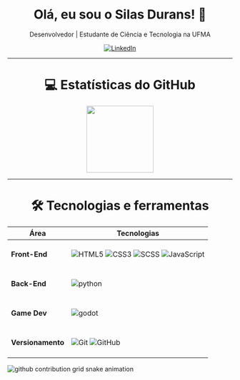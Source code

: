 <h1 align="center">Olá, eu sou o Silas Durans! 👋</h1>

<p align="center">
  Desenvolvedor | Estudante de Ciência e Tecnologia na UFMA
</p>

<div align="center">
  <a href="https://www.linkedin.com/in/silasdurans/" target="_blank">
    <img src="https://img.shields.io/badge/LinkedIn-0077B5?style=for-the-badge&logo=linkedin&logoColor=white" alt="LinkedIn" />
  </a>
</div>


---

<div align="center">
  <h1>💻 Estatísticas do GitHub</h1>
</div>

<div align="center">
  <img height="150em" src="https://github-readme-stats.vercel.app/api/top-langs/?username=silasdurans&layout=compact&langs_count=7&theme=radical" />
</div>

---

<div align="center">
  <h1>🛠 Tecnologias e ferramentas</h1>
</div>

<div align="center">
  <table>
    <thead>
      <tr>
        <th><strong>Área</strong></th>
        <th><strong>Tecnologias</strong></th>
      </tr>
    </thead>
    <tbody>
      <tr>
        <td><strong><br>Front-End<br><br></strong></td>
        <td>
          <img src="https://img.shields.io/badge/-HTML5-E34F26?style=flat-square&logo=html5&logoColor=white" alt="HTML5" />
          <img src="https://img.shields.io/badge/-CSS3-1572B6?style=flat-square&logo=css3&logoColor=white" alt="CSS3" />
          <img src="https://img.shields.io/badge/-SCSS-CC6699?style=flat-square&logo=sass&logoColor=white" alt="SCSS" />
          <img src="https://img.shields.io/badge/-JavaScript-F7DF1E?style=flat-square&logo=javascript&logoColor=000" alt="JavaScript" />
        </td>
      </tr>
      <tr>
        <td><strong><br>Back-End<br><br></strong></td>
        <td>
          <img src="https://img.shields.io/badge/python-3670A0?style=for-the-badge&logo=python&logoColor=ffdd54" alt="python" />
        </td>
      </tr>
      <tr>
        <td><strong><br>Game Dev<br><br></strong></td>
        <td>
          <img src="https://img.shields.io/badge/GODOT-%23FFFFFF.svg?style=for-the-badge&logo=godot-engine" alt="godot" />
        </td>
      </tr>
      <tr>
        <td><strong><br>Versionamento<br><br></strong></td>
        <td>
          <img src="https://img.shields.io/badge/-Git-F05032?style=flat-square&logo=git&logoColor=white" alt="Git" />
          <img src="https://img.shields.io/badge/-GitHub-181717?style=flat-square&logo=github&logoColor=white" alt="GitHub" />
        </td>
      </tr>
    </tbody>
  </table>
</div>

<picture>
  <source media="(prefers-color-scheme: dark)" srcset="https://raw.githubusercontent.com/silasdurans/silasdurans/output/github-contribution-grid-snake-dark.svg">
  <source media="(prefers-color-scheme: light)" srcset="https://raw.githubusercontent.com/silasdurans/silasdurans/output/github-contribution-grid-snake.svg">
  <img alt="github contribution grid snake animation" src="https://raw.githubusercontent.com/silasdurans/silasdurans/output/github-contribution-grid-snake.svg">
</picture>
